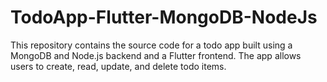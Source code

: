 # TodoApp-Flutter-MongoDB-NodeJs

This repository contains the source code for a todo app built using a MongoDB and Node.js backend and a Flutter frontend. The app allows users to create, read, update, and delete todo items.
